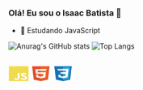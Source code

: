 ### Olá! Eu sou o Isaac Batista 👋

- 🌱 Estudando JavaScript


![Anurag's GitHub stats](https://github-readme-stats.vercel.app/api?username=isaacbatistaa&show_icons=true&theme=dracula)
![Top Langs](https://github-readme-stats.vercel.app/api/top-langs/?username=isaacbatistaa&layout=compact&theme=dracula)


<div style="display: inline_block"><br>
  <img align="center" alt="Js" height="30" width="40" src="https://raw.githubusercontent.com/devicons/devicon/master/icons/javascript/javascript-plain.svg">
  <img align="center" alt="HTML" height="30" width="40" src="https://raw.githubusercontent.com/devicons/devicon/master/icons/html5/html5-original.svg">
  <img align="center" alt="CSS" height="30" width="40" src="https://raw.githubusercontent.com/devicons/devicon/master/icons/css3/css3-original.svg">
</div>
